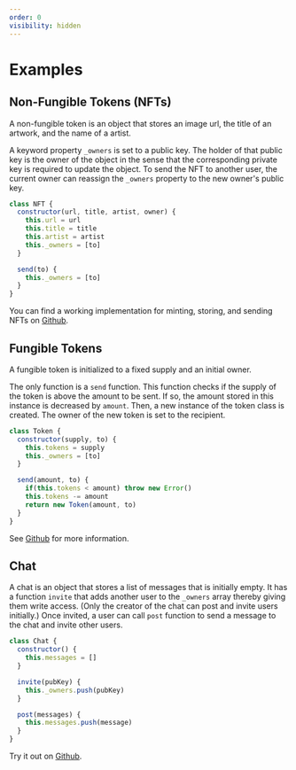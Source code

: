 ```yaml
---
order: 0
visibility: hidden
---
```


# Examples

## Non-Fungible Tokens (NFTs)

A non-fungible token is an object that stores an image url, the title of an artwork, and the name of a artist.

A keyword property ``_owners`` is set to a public key. The holder of that public key is the owner of the object in the sense that the corresponding private key is required to update the object. To send the NFT to another user, the current owner can reassign the ``_owners`` property to the new owner's public key.


```javascript
class NFT {
  constructor(url, title, artist, owner) {
    this.url = url
    this.title = title
    this.artist = artist
    this._owners = [to]
  }

  send(to) {
    this._owners = [to]
  }
}
```

You can find a working implementation for minting, storing, and sending NFTs on [Github](https://github.com/bitcoin-computer/monorepo/tree/main/packages/non-fungible-token).

## Fungible Tokens

A fungible token is initialized to a fixed supply and an initial owner.

The only function is a ``send`` function. This function checks if the supply of the token is above the amount to be sent. If so, the amount stored in this instance is decreased by ```amount```. Then, a new instance of the token class is created. The owner of the new token is set to the recipient.


``` javascript
class Token {
  constructor(supply, to) {
    this.tokens = supply
    this._owners = [to]
  }

  send(amount, to) {
    if(this.tokens < amount) throw new Error()
    this.tokens -= amount
    return new Token(amount, to)
  }
}
```

See [Github](https://github.com/bitcoin-computer/monorepo/tree/main/packages/fungible-token) for more information.

## Chat

A chat is an object that stores a list of messages that is initially empty. It has a function ```invite``` that adds another user to the ``_owners`` array thereby giving them write access. (Only the creator of the chat can post and invite users initially.) Once invited, a user can call ```post``` function to send a message to the chat and invite other users.


```javascript
class Chat {
  constructor() {
    this.messages = []
  }

  invite(pubKey) {
    this._owners.push(pubKey)
  }

  post(messages) {
    this.messages.push(message)
  }
}
```

Try it out on [Github](https://github.com/bitcoin-computer/monorepo/tree/main/packages/chat).
